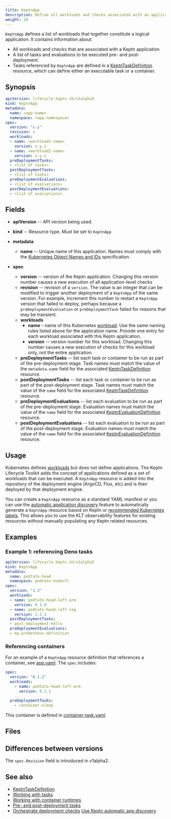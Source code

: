 ```yaml
---
title: KeptnApp
description: Define all workloads and checks associated with an application
weight: 10
---
```


`KeptnApp` defines a list of workloads
that together constitute a logical application.
It contains information about:

- All workloads and checks
  that are associated with a Keptn application
- A list of tasks and evaluations to be executed
  pre- and post-deployment.
- Tasks referenced by `KeptnApp` are defined in a
  [KeptnTaskDefinition](taskdefinition.md) resource,
  which can define either an executable task or a container.

## Synopsis

```yaml
apiVersion: lifecycle.keptn.sh/v1alpha3
kind: KeptnApp
metadata:
  name: <app-name>
  namespace: <app-namespace>
spec:
  version: "x.y"
  revision: x
  workloads:
  - name: <workload1-name>
    version: x.y.z
  - name: <workload2-name>
    version: x.y.z
  preDeploymentTasks:
  - <list of tasks>
  postDeploymentTasks:
  - <list of tasks>
  preDeploymentEvaluations:
  - <list of evaluations>
  postDeploymentEvaluations:
  - <list of evaluations>
```

## Fields

* **apiVersion** -- API version being used.
* **kind** -- Resource type.
   Must be set to `KeptnApp`

* **metadata**
  * **name** -- Unique name of this application.
    Names must comply with the
    [Kubernetes Object Names and IDs](https://kubernetes.io/docs/concepts/overview/working-with-objects/names/#dns-subdomain-names)
    specification.

* **spec**
  * **version** -- version of the Keptn application.
    Changing this version number causes a new execution
    of all application-level checks
  * **revision** -- revision of a `version`.
    The value is an integer that can be modified
    to trigger another deployment of a `KeptnApp` of the same version.
    For example, increment this number to restart a `KeptnApp` version
    that failed to deploy, perhaps because a
    `preDeploymentEvaluation` or `preDeploymentTask` failed
    for reasons that may be transient.
  * **workloads**
    * **name** - name of this Kubernetes
      [workload](https://kubernetes.io/docs/concepts/workloads/).
      Use the same naming rules listed above for the application name.
      Provide one entry for each workload
      associated with this Keptn application.
    * **version** -- version number for this workload.
      Changing this number causes a new execution
      of checks for this workload only,
      not the entire application.
  * **preDeploymentTasks** -- list each task or container
    to be run as part of the pre-deployment stage.
    Task names must match the value of the `metadata.name` field
    for the associated [KeptnTaskDefinition](taskdefinition.md) resource.
  * **postDeploymentTasks** -- list each task or container
    to be run as part of the post-deployment stage.
    Task names must match the value of the `name` field
    for the associated [KeptnTaskDefinition](taskdefinition.md) resource.
  * **preDeploymentEvaluations** -- list each evaluation to be run
    as part of the pre-deployment stage.
    Evaluation names must match the value of the `name` field
    for the associated [KeptnEvaluationDefinition](evaluationdefinition.md)
    resource.
  * **postDeploymentEvaluations** -- list each evaluation to be run
    as part of the post-deployment stage.
    Evaluation names must match the value of the `name` field
    for the associated [KeptnEvaluationDefinition](evaluationdefinition.md)
    resource.

## Usage

Kubernetes defines
[workloads](https://kubernetes.io/docs/concepts/workloads/)
but does not define applications.
The Keptn Lifecycle Toolkit adds the concept of applications
defined as a set of workloads that can be executed.
A `KeptnApp` resource is added
into the repository of the deployment engine
(ArgoCD, Flux, etc)
and is then deployed by that deployment engine.

You can create a `KeptnApp` resource as a standard YAML manifest
or you can use the
[automatic application discovery](../implementing/integrate/#use-keptn-automatic-app-discovery)
feature to automatically generate a `KeptnApp` resource
based on Keptn or [recommended Kubernetes labels](https://kubernetes.io/docs/concepts/overview/working-with-objects/common-labels/).
This allows you to use the KLT observability features for existing resources
without manually populating any Keptn related resources.

## Examples

### Example 1: referencing Deno tasks

```yaml
apiVersion: lifecycle.keptn.sh/v1alpha3
kind: KeptnApp
metadata:
  name: podtato-head
  namespace: podtato-kubectl
spec:
  version: "1.3"
  workloads:
  - name: podtato-head-left-arm
    version: 0.1.0
  - name: podtato-head-left-leg
    version: 1.2.3
  postDeploymentTasks:
  - post-deployment-hello
  preDeploymentEvaluations:
  - my-prometheus-definition
```

### Referencing containers

For an example of a `KeptnApp` resource definition
that references a container, see
[app.yaml](https://github.com/keptn/lifecycle-toolkit/blob/main/examples/sample-app/version-3/app.yaml).
The `spec` includes:

```yaml
spec:
  version: "0.1.2"
  workloads:
    - name: podtato-head-left-arm
      version: 0.1.1
    ...
  preDeploymentTasks:
    - container-sleep
```

This container is defined in
[container-task.yaml](https://github.com/keptn/lifecycle-toolkit/blob/main/examples/sample-app/base/container-task.yaml).

## Files

## Differences between versions

The `spec.Revision` field is introduced in v1alpha2.

## See also

* [KeptnTaskDefinition](taskdefinition.md)
* [Working with tasks](../implementing/tasks)
* [Working with container runtimes](../implementing/container.md)
* [Pre- and post-deployment tasks](../implementing/integrate/#pre--and-post-deployment-checks)
* [Orchestrate deployment checks](../getting-started/orchestrate)
[Use Keptn automatic app discovery](../implementing/integrate/#use-keptn-automatic-app-discovery)
